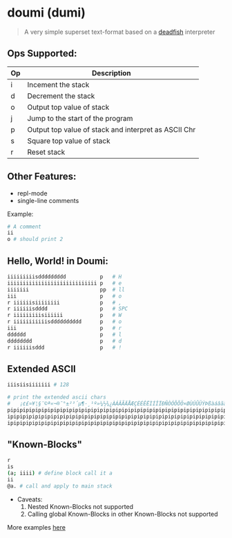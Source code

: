 # doumi (dumi)

> A very simple superset text-format based on a [deadfish](https://esolangs.org/wiki/Deadfish) interpreter

Ops Supported:
---

| Op | Description |
|----|-------------|
| i  | Incement the stack    |
| d  | Decrement the stack   |
| o  | Output top value of stack      |
| j  | Jump to the start of the program     |
| p  | Output top value of stack and interpret as ASCII Chr      |
| s  | Square top value of stack      |
| r  | Reset stack       |


Other Features:
---
- repl-mode
- single-line comments

Example:
```bash
# A comment
ii
o # should print 2
```


Hello, World! in Doumi:
---

```bash
iiiiiiiiisddddddddd           p   # H
iiiiiiiiiiiiiiiiiiiiiiiiiiiii p   # e
iiiiiii                       pp  # ll
iii                           p   # o
r iiiiiisiiiiiiii             p   # ,
r iiiiiisdddd                 p   # SPC
r iiiiiiiiisiiiiii            p   # W
r iiiiiiiiiiisdddddddddd      p   # o
iii                           p   # r
dddddd                        p   # l
dddddddd                      p   # d
r iiiiiisddd                  p   # !
```

Extended ASCII
---
```bash
iiisiisiiiiiii # 128

# print the extended ascii chars
#   ¡¢£¤¥¦§¨©ª«¬­®¯°±²³´µ¶·¸¹º»¼½¾¿ÀÁÂÃÄÅÆÇÈÉÊËÌÍÎÏÐÑÒÓÔÕÖ×ØÙÚÛÜÝÞßàáâãäåæçèéêëìíîïðñòóôõö÷øùúûüýþÿ
pipipipipipipipipipipipipipipipipipipipipipipipipipipipipipipipipipipipipipipipipipipipipip
ipipipipipipipipipipipipipipipipipipipipipipipipipipipipipipipipipipipipipipipipipipipipip
ipipipipipipipipipipipipipipipipipipipipipipipipipipipipipipipipipipipipip
```

"Known-Blocks"
---
```bash
r
is
(a; iiii) # define block call it a
ii
@a. # call and apply to main stack
```
- Caveats: 
    1. Nested Known-Blocks not supported
    1. Calling global Known-Blocks in other Known-Blocks not supported

More examples [here](./testprograms)
